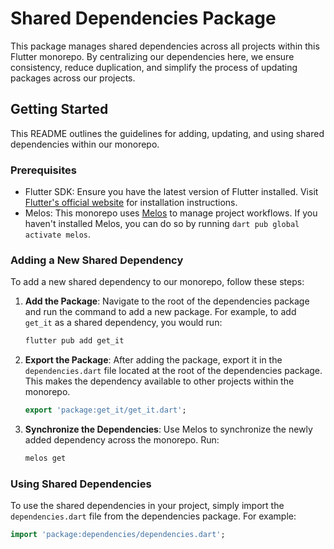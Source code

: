 # Shared Dependencies Package

This package manages shared dependencies across all projects within this Flutter monorepo. By centralizing our dependencies here, we ensure consistency, reduce duplication, and simplify the process of updating packages across our projects.

## Getting Started

This README outlines the guidelines for adding, updating, and using shared dependencies within our monorepo.

### Prerequisites

- Flutter SDK: Ensure you have the latest version of Flutter installed. Visit [Flutter's official website](https://flutter.dev/docs/get-started/install) for installation instructions.
- Melos: This monorepo uses [Melos](https://pub.dev/packages/melos) to manage project workflows. If you haven't installed Melos, you can do so by running `dart pub global activate melos`.

### Adding a New Shared Dependency

To add a new shared dependency to our monorepo, follow these steps:

1. **Add the Package**: Navigate to the root of the dependencies package and run the command to add a new package. For example, to add `get_it` as a shared dependency, you would run:

   ```sh
   flutter pub add get_it
   ```

2. **Export the Package**: After adding the package, export it in the `dependencies.dart` file located at the root of the dependencies package. This makes the dependency available to other projects within the monorepo.

   ```dart
   export 'package:get_it/get_it.dart';
   ```

3. **Synchronize the Dependencies**: Use Melos to synchronize the newly added dependency across the monorepo. Run:

   ```sh
   melos get
   ```

### Using Shared Dependencies

To use the shared dependencies in your project, simply import the `dependencies.dart` file from the dependencies package. For example:

```dart
import 'package:dependencies/dependencies.dart';

```
